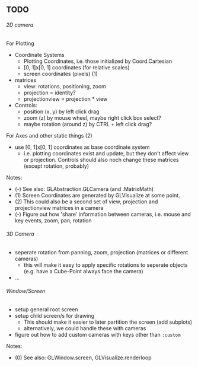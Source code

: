 ## TODO

###### 2D camera

For Plotting
* Coordinate Systems
  * Plotting Coordinates, i.e. those initialized by Coord.Cartesian
  * [0, 1]x[0, 1] coordinates (for relative scales)
  * screen coordinates (pixels) (1)
* matrices
  * view: rotations, positioning, zoom
  * projection = identity?
  * projectionview = projection * view
* Controls:
  * position (x, y) by left click drag
  * zoom (z) by mouse wheel, maybe right click box select?
  * maybe rotation (around z) by CTRL + left click drag?

For Axes and other static things (2)
* use [0, 1]x[0, 1] coordinates as base coordinate system
  * i.e. plotting coordinates exist and update, but they don't affect view or projection. Controls should also noch change these matrices (except rotation, probably)


Notes:
* (-) See also: GLAbstraction.GLCamera (and .MatrixMath)
* (1) Screen Coordinates are generated by GLVisualize at some point.
* (2) This could also be a second set of view, projection and projectionview matrices in a camera
* (-) Figure out how 'share' information between cameras, i.e. mouse and key events, zoom, pan, rotation


###### 3D Camera

* seperate rotation from panning, zoom, projection (matrices or different cameras)
  * this will make it easy to apply specific rotations to seperate objects (e.g. have a Cube-Point always face the camera)
* ...


###### Window/Screen

* setup general root screen
* setup child screen/s for drawing
  * This should make it easier to later partition the screen (add subplots)
  * alternatively, we could handle these with cameras
* figure out how to add custom cameras with keys other than `:custom`

Notes:
* (0) See also: GLWindow.screen, GLVisualize.renderloop
